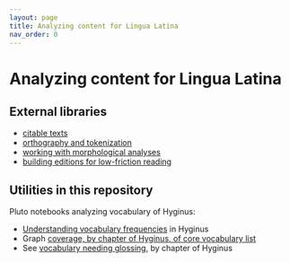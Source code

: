 ```yaml
---
layout: page
title: Analyzing content for Lingua Latina
nav_order: 0
---
```


# Analyzing content for Lingua Latina


## External libraries

- [citable texts](./citable/)
- [orthography and tokenization](./tokenizing/)
- [working with morphological analyses](./morphology/)
- [building editions for low-friction reading](./readers/)

## Utilities in this repository

Pluto notebooks analyzing vocabulary of Hyginus:


- [Understanding vocabulary frequencies](https://lingualatina.github.io/analysis/notebooks/lexemepatterns-0.1.0.html) in Hyginus
- Graph [coverage, by chapter of Hyginus, of core vocabulary list](https://lingualatina.github.io/analysis/notebooks/profilepsgs-0.1.0.html) 
- See [vocabulary needing glossing](https://lingualatina.github.io/analysis/notebooks/glosschapter-0.1.0.html), by chapter of Hyginus
